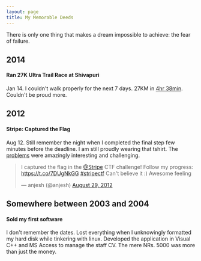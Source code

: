```yaml
---
layout: page
title: My Memorable Deeds
---
```


<p class="message">
  There is only one thing that makes a dream impossible to achieve: the fear of failure.
</p>

## 2014

#### Ran 27K Ultra Trail Race at Shivapuri

Jan 14. I couldn't walk properly for the next 7 days. 27KM in [4hr 38min](http://ultratrailkathmandu.com/kathmandu-5050/2014-results/). Couldn't be proud more. 

## 2012

#### Stripe: Captured the Flag

Aug 12. Still remember the night when I completed the final step few minutes before the deadline. I am still proudly wearing that tshirt. The [problems](https://github.com/stripe-ctf/stripe-ctf-2.0) were amazingly interesting and challenging.

<blockquote class="twitter-tweet" lang="en"><p>I captured the flag in the <a href="https://twitter.com/stripe">@Stripe</a> CTF challenge! Follow my progress: <a href="https://t.co/7DUgNkGG">https://t.co/7DUgNkGG</a> <a href="https://twitter.com/hashtag/stripectf?src=hash">#stripectf</a> Can&#39;t believe it :) Awesome feeling</p>&mdash; anjesh (@anjesh) <a href="https://twitter.com/anjesh/status/240871544061046784">August 29, 2012</a></blockquote>

## Somewhere between 2003 and 2004

#### Sold my first software

I don't remember the dates. Lost everything when I unknowingly formatted my hard disk while tinkering with linux. Developed the application in Visual C++ and MS Access to manage the staff CV. The mere NRs. 5000 was more than just the money. 